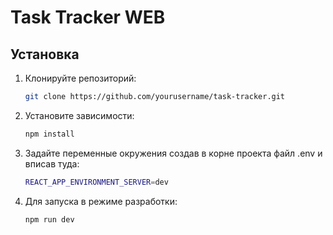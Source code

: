 # Task Tracker WEB

## Установка

1. Клонируйте репозиторий:

   ```bash
   git clone https://github.com/yourusername/task-tracker.git
   ```

2. Установите зависимости:
   ```bash
   npm install
   ```

3. Задайте переменные окружения создав в корне проекта файл .env и вписав туда:
   ```bash
   REACT_APP_ENVIRONMENT_SERVER=dev
    ```
   
4. Для запуска в режиме разработки:
   ```bash
   npm run dev
   ```
